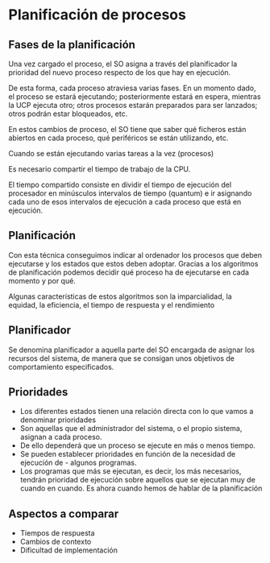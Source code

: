 # Planificación de procesos

## Fases de la planificación

Una vez cargado el proceso, el SO asigna a través del planificador la prioridad
del nuevo proceso respecto de los que hay en ejecución.

De esta forma, cada proceso atraviesa varias fases. En un momento dado, el
proceso se estará ejecutando; posteriormente estará en espera, mientras la UCP
ejecuta otro; otros procesos estarán preparados para ser lanzados; otros podrán
estar bloqueados, etc.

En estos cambios de proceso, el SO tiene que saber qué ficheros están abiertos
en cada proceso, qué periféricos se están utilizando, etc.

Cuando se están ejecutando varias tareas a la vez (procesos)

Es necesario compartir el tiempo de trabajo de la CPU.

El tiempo compartido consiste en dividir el tiempo de ejecución del procesador en minúsculos intervalos de tiempo (quantum) e ir asignando cada uno de esos intervalos de ejecución a cada proceso que está en ejecución.

## Planificación

Con esta técnica conseguimos indicar al ordenador los procesos que deben ejecutarse y los estados que estos deben adoptar. Gracias a los algoritmos de planificación podemos decidir qué proceso ha de ejecutarse en cada momento y por qué.

Algunas características de estos algoritmos son la imparcialidad, la equidad, la eficiencia, el tiempo de respuesta y el rendimiento

## Planificador

Se denomina planificador a aquella parte del SO encargada de asignar los recursos del sistema, de manera que se consigan unos objetivos de comportamiento especificados.

## Prioridades

- Los diferentes estados tienen una relación directa con lo que vamos a denominar prioridades
- Son aquellas que el administrador del sistema, o el propio sistema, asignan a cada proceso.
- De ello dependerá que un proceso se ejecute en más o menos tiempo.
- Se pueden establecer prioridades en función de la necesidad de ejecución de - algunos programas.
- Los programas que más se ejecutan, es decir, los más necesarios, tendrán prioridad de ejecución sobre aquellos que se ejecutan muy de cuando en cuando.
Es ahora cuando hemos de hablar de la planificación

## Aspectos a comparar

- Tiempos de respuesta
- Cambios de contexto
- Dificultad de implementación
